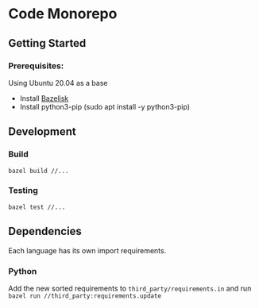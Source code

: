 # Code Monorepo

## Getting Started

### Prerequisites:
Using Ubuntu 20.04 as a base

* Install [Bazelisk](https://github.com/bazelbuild/bazelisk#installation)
* Install python3-pip (sudo apt install -y python3-pip)

## Development

### Build

`bazel build //...`

### Testing

`bazel test //...`

## Dependencies

Each language has its own import requirements.

### Python

Add the new sorted requirements to `third_party/requirements.in` and run `bazel run //third_party:requirements.update`


